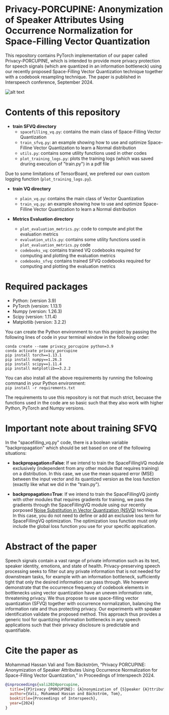 # Privacy-PORCUPINE: Anonymization of Speaker Attributes Using Occurrence Normalization for Space-Filling Vector Quantization

This repository contains PyTorch implementation of our paper called Privacy-PORCUPINE, which is intended to provide more privacy protection for speech signals (which are quantized in an information bottleneck) using our recently proposed Space-Filling Vector Quantization technique together with a codebook resampling technique. The paper is published in Interspeech conference, September 2024.

![alt text](https://github.com/Speech-Interaction-Technology-Aalto-U/Privay-PORCUPINE/blob/main/vq_vs_sfvq.png?raw=true)

# **Contents of this repository**
- **train SFVQ directory**
  - `spacefilling_vq.py`: contains the main class of Space-Filling Vector Quantization
  - `train_sfvq.py`: an example showing how to use and optimize Space-Filline Vector Quantization to learn a Normal distribution
  - `utils.py`: contains some utility functions used in other codes
  - `plot_training_logs.py`: plots the training logs (which was saved druring execution of "train.py") in a pdf file

Due to some limitations of TensorBoard, we prefered our own custom logging function (`plot_training_logs.py`).

- **train VQ directory**
  - `plain_vq.py`: contains the main class of Vector Quantization
  - `train_vq.py`: an example showing how to use and optimize Space-Filline Vector Quantization to learn a Normal distribution

- **Metrics Evaluation directory**
  - `plot_evaluation_metrics.py`: code to compute and plot the evaluation metrics
  - `evaluation_utils.py`: contains some utility functions used in `plot_evaluation_metrics.py` code
  - `codebooks_vq`: contains trained VQ codebooks required for computing and plotting the evaluation metrics
  - `codebooks_sfvq`: contains trained SFVQ codebooks required for computing and plotting the evaluation metrics

# **Required packages**
- Python: (version 3.9)
- PyTorch (version: 1.13.1)
- Numpy (version: 1.26.3)
- Scipy (version: 1.11.4)
- Matplotlib (version: 3.2.2)

You can create the Python environment to run this project by passing the following lines of code in your terminal window in the following order:

`conda create --name privacy_porcupine python=3.9`  
`conda activate privacy_porcupine`  
`pip install torch==1.13.1`  
`pip install numpy==1.26.3`  
`pip install scipy==1.11.4`  
`pip install matplotlib==3.2.2`

You can also install all the above requirements by running the following command in your Python environment:  
`pip install -r requirements.txt`  

The requirements to use this repository is not that much strict, becuase the functions used in the code are so basic such that they also work with higher Python, PyTorch and Numpy versions.

# **Important note about training SFVQ**

In the "spacefilling_vq.py" code, there is a boolean variable "backpropagation" which should be set based on one of the following situations:

- **backpropagation=False**: If we intend to train the SpaceFillingVQ module exclusively (independent from any other module that requires training) on a distribution. In this case, we use the mean squared error (MSE) between the input vector and its quantized version as the loss function (exactly like what we did in the "train.py").

- **backpropagation=True**: If we intend to train the SpaceFillingVQ jointly with other modules that requires gradients for training, we pass the gradients through the SpaceFillingVQ module using our recently porposed [Noise Substitution in Vector Quantization (NSVQ)](https://ieeexplore.ieee.org/abstract/document/9696322) technique. In this case, you do not need to define or add an exclusive loss term for SpaceFillingVQ optimization. The optimization loss function must only include the global loss function you use for your specific application.

# **Abstract of the paper**

Speech signals contain a vast range of private information such as its text, speaker identity, emotions, and state of health. Privacy-preserving speech processing seeks to filter out any private information that is not needed for downstream tasks, for example with an information bottleneck, sufficiently tight that only the desired information can pass through. We however demonstrate that the occurrence frequency of codebook elements in bottlenecks using vector quantization have an uneven information rate, threatening privacy. We thus propose to use space-filling vector quantization (SFVQ) together with occurrence normalization, balancing the information rate and thus protecting privacy. Our experiments with speaker identification validate the proposed method. This approach thus provides a generic tool for quantizing information bottlenecks in any speech applications such that their privacy disclosure is predictable and quantifiable.

# **Cite the paper as**

Mohammad Hassan Vali and Tom Bäckström, “Privacy PORCUPINE: Anonymization of Speaker Attributes Using Occurrence Normalization for Space-Filling Vector Quantization,” in Proceedings of Interspeech 2024.

```bibtex
@inproceedings{vali2024porcupine,
  title={{P}rivacy {PORCUPINE}: {A}nonymization of {S}peaker {A}ttributes {U}sing {O}ccurrence {N}ormalization for {S}pace-{F}illing {V}ector {Q}uantization},
  author={Vali, Mohammad Hassan and Bäckström, Tom},
  booktitle={Proceedings of Interspeech},
  year={2024}
}
```

